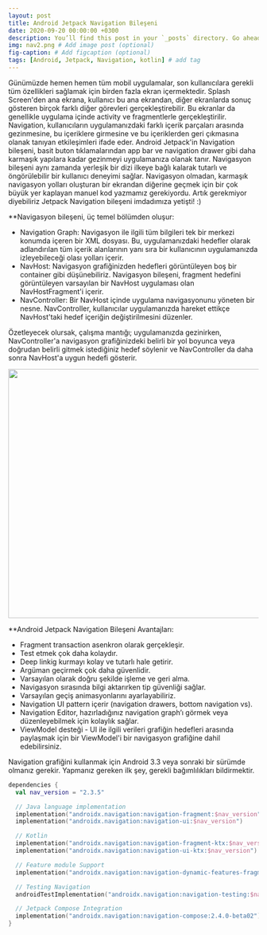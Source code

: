 ```yaml
---
layout: post
title: Android Jetpack Navigation Bileşeni
date: 2020-09-20 00:00:00 +0300
description: You’ll find this post in your `_posts` directory. Go ahead and edit it and re-build the site to see your changes. # Add post description (optional)
img: nav2.png # Add image post (optional)
fig-caption: # Add figcaption (optional)
tags: [Android, Jetpack, Navigation, kotlin] # add tag
---
```


Günümüzde hemen hemen tüm mobil uygulamalar, son kullanıcılara gerekli tüm özellikleri sağlamak için birden fazla ekran içermektedir.
Splash Screen'den ana ekrana, kullanıcı bu ana ekrandan, diğer ekranlarda sonuç gösteren birçok farklı diğer görevleri gerçekleştirebilir. Bu ekranlar da genellikle uygulama içinde activity ve fragmentlerle gerçekleştirilir.  
Navigation, kullanıcıların uygulamanızdaki farklı içerik parçaları arasında gezinmesine, bu içeriklere girmesine ve bu içeriklerden geri çıkmasına olanak tanıyan etkileşimleri ifade eder.
Android Jetpack'in Navigation bileşeni, basit buton tıklamalarından app bar ve navigation drawer gibi daha karmaşık yapılara kadar gezinmeyi uygulamanıza olanak tanır.
Navigasyon bileşeni aynı zamanda yerleşik bir dizi ilkeye bağlı kalarak tutarlı ve öngörülebilir bir kullanıcı deneyimi sağlar. 
Navigasyon olmadan, karmaşık navigasyon yolları oluşturan bir ekrandan diğerine geçmek için bir çok büyük yer kaplayan manuel kod yazmamız gerekiyordu. Artık gerekmiyor diyebiliriz Jetpack Navigation bileşeni imdadımıza yetişti! :) 

**Navigasyon bileşeni, üç temel bölümden oluşur:

* Navigation Graph: Navigasyon ile ilgili tüm bilgileri tek bir merkezi konumda içeren bir XML dosyası. Bu, uygulamanızdaki hedefler olarak adlandırılan tüm içerik alanlarının yanı sıra bir kullanıcının uygulamanızda izleyebileceği olası yolları içerir.
* NavHost: Navigasyon grafiğinizden hedefleri görüntüleyen boş bir container gibi düşünebiliriz. Navigasyon bileşeni, fragment hedefini görüntüleyen varsayılan bir NavHost uygulaması olan NavHostFragment'i içerir.
* NavController: Bir NavHost içinde uygulama navigasyonunu yöneten bir nesne. NavController, kullanıcılar uygulamanızda hareket ettikçe NavHost'taki hedef içeriğin değiştirilmesini düzenler. 

Özetleyecek olursak, çalışma mantığı; uygulamanızda gezinirken, NavController'a navigasyon grafiğinizdeki belirli bir yol boyunca veya doğrudan belirli gitmek istediğiniz hedef söylenir ve
NavController da daha sonra NavHost'a uygun hedefi gösterir. 
<p align="center">
  <img width="800" height="500" src="https://user-images.githubusercontent.com/33956266/140744932-e2b94ae7-5486-46aa-9904-255faa4701e6.png">
</p>

**Android Jetpack Navigation Bileşeni Avantajları:
 * Fragment transaction asenkron olarak gerçekleşir.
 * Test etmek çok daha kolaydır.
 * Deep linkig kurmayı kolay ve tutarlı hale getirir.
 * Argüman geçirmek çok daha güvenlidir.
 * Varsayılan olarak doğru şekilde işleme ve geri alma.
 * Navigasyon sırasında bilgi aktarırken tip güvenliği sağlar.
 * Varsayılan geçiş animasyonlarını ayarlayabiliriz. 
 * Navigation UI pattern içerir (navigation drawers, bottom navigation vs).
 * Navigation Editor, hazırladığınız navigation graph’ı görmek veya düzenleyebilmek için kolaylık sağlar.
 * ViewModel desteği - UI ile ilgili verileri grafiğin hedefleri arasında paylaşmak için bir ViewModel'i bir navigasyon grafiğine dahil edebilirsiniz. 

Navigation grafiğini kullanmak için Android 3.3 veya sonraki bir sürümde olmanız gerekir. Yapmanız gereken ilk şey, gerekli bağımlılıkları bildirmektir. 

```kotlin
dependencies {
  val nav_version = "2.3.5"

  // Java language implementation
  implementation("androidx.navigation:navigation-fragment:$nav_version")
  implementation("androidx.navigation:navigation-ui:$nav_version")

  // Kotlin
  implementation("androidx.navigation:navigation-fragment-ktx:$nav_version")
  implementation("androidx.navigation:navigation-ui-ktx:$nav_version")

  // Feature module Support
  implementation("androidx.navigation:navigation-dynamic-features-fragment:$nav_version")

  // Testing Navigation
  androidTestImplementation("androidx.navigation:navigation-testing:$nav_version")

  // Jetpack Compose Integration
  implementation("androidx.navigation:navigation-compose:2.4.0-beta02")
}

```
